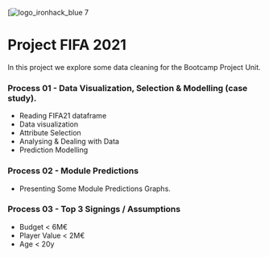 [![logo_ironhack_blue 7](https://www.canva.com/design/DAFcc3NmqBY/2TwA93LSVNuQSzZcoMZMrg/watch?utm_content=DAFcc3NmqBY&utm_campaign=share_your_design&utm_medium=link&utm_source=shareyourdesignpanel)
# Project FIFA 2021

In this project we explore some data cleaning for the Bootcamp Project Unit.

### Process 01 - Data Visualization, Selection & Modelling (case study).

- Reading FIFA21 dataframe
- Data visualization
- Attribute Selection
- Analysing & Dealing with Data
- Prediction Modelling

### Process 02 - Module Predictions

- Presenting Some Module Predictions Graphs.

### Process 03 - Top 3 Signings / Assumptions

- Budget < 6M€
- Player Value < 2M€
- Age < 20y


